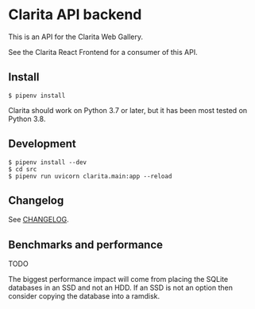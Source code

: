 # Clarita API backend

This is an API for the Clarita Web Gallery.

See the Clarita React Frontend for a consumer of this API.

## Install

    $ pipenv install

Clarita should work on Python 3.7 or later, but it has been most tested on Python 3.8.

## Development

    $ pipenv install --dev
    $ cd src
    $ pipenv run uvicorn clarita.main:app --reload

## Changelog

See [CHANGELOG](CHANGELOG.md).

## Benchmarks and performance

TODO

The biggest performance impact will come from placing the SQLite databases in an SSD and not an
HDD. If an SSD is not an option then consider copying the database into a ramdisk.
